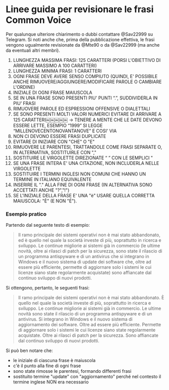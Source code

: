# Linee guida per revisionare le frasi Common Voice

Per qualunque ulteriore chiarimento o dubbi contattare @Sav22999 su Telegram.
Si noti anche che, prima della pubblicazione effettiva, le frasi vengono ugualmente revisionate da @Mte90 o da @Sav22999 (ma anche da eventuali altri membri).

 1. LUNGHEZZA MASSIMA FRASI: 125 CARATTERI (PORSI L'OBIETTIVO DI ARRIVARE MASSIMO A 100 CARATTERI)
 2. LUNGHEZZA MINIMA FRASI: 1 CARATTERI
 3. OGNI FRASE DEVE AVERE SENSO COMPIUTO (QUINDI, E' POSSIBILE ANCHE RIMUOVERE/AGGIUNGERE/MODIFICARE PAROLE O CAMBIARE L'ORDINE)
 4. INIZIALE DI OGNI FRASE MAIUSCOLA
 5. SE IN UNA FRASE SONO PRESENTI PIU' PUNTI “.”, SUDDIVIDERLA IN PIU’ FRASI
 6. RIMUOVERE PAROLE ED ESPRESSIONI OFFENSIVE O DIALETTALI
 7. SE SONO PRESENTI MOLTI VALORI NUMERICI EVITARE DI ARRIVARE A 125 CARATTERI￼￼￼￼￼ -> TENERE A MENTE CHE LE DATE DEVONO ESSERE LETTE, ESEMPIO “1999” SI LEGGE “MILLENOVECENTONOVANTANOVE” E COSI' VIA 
 8. NON CI DEVONO ESSERE FRASI DUPLICATE
 9. EVITARE DI INIZIARE CON "CHE" O "E"
 10. RIMUOVERE LE PARENTESI, TRATTANDOLE COME FRASI SEPARATE O, IN ALTERNATIVA, SOSTITUIRLE CON ","
 11. SOSTITUIRE LE VIRGOLETTE DIREZIONATE “ ” CON LE SEMPLICI "
 12. SE UNA FRASE INTERA E' UNA CITAZIONE, NON INCLUDERLA NELLE VIRGOLETTE
 13. SOSTITUIRE I TERMINI INGLESI NON COMUNI CHE HANNO UN TERMINE IN ITALIANO EQUIVALENTE
 14. INSERIRE IL "." ALLA FINE DI OGNI FRASE (IN ALTERNATIVA SONO ACCETTATI ANCHE "?","!")
 15. SE L'INIZIALE DELLA FRASE E' UNA "è" USARE QUELLA CORRETTA MAIUSCOLA: "È" (E NON "É").
 
 
 ### Esempio pratico
 
 Partendo dal seguente testo di esempio:
 
> Il ramo principale dei sistemi operativi non è mai stato abbandonato, ed è quello nel quale la società investe di più, soprattutto in ricerca e sviluppo. Le continue migliorie ai sistemi già in commercio (le ultime novità, oltre ai rilasci di patch per la sicurezza, sono state il rilascio di un programma antispyware e di un antivirus che si integrano in Windows e il nuovo sistema di update dei software che, oltre ad essere più efficiente, permette di aggiornare solo i sistemi le cui licenze siano state regolarmente acquistate) sono affiancate dal continuo sviluppo di nuovi prodotti.

Si ottengono, pertanto, le seguenti frasi:
 
> Il ramo principale dei sistemi operativi non è mai stato abbandonato.
> È quello nel quale la società investe di più, soprattutto in ricerca e sviluppo.
> Le continue migliorie ai sistemi già in commercio.
> Le ultime novità sono state il rilascio di un programma antispyware e di un antivirus.
> Si integrano in Windows e il nuovo sistema di aggiornamento dei software.
> Oltre ad essere più efficiente.
> Permette di aggiornare solo i sistemi le cui licenze siano state regolarmente acquistate.
> Oltre ai rilasci di patch per la sicurezza.
> Sono affiancate dal continuo sviluppo di nuovi prodotti.

Si può ben notare che:
 - le iniziale di ciascuna frase è maiuscola
 - c'è il punto alla fine di ogni frase
 - sono state rimosse le parentesi, formando differenti frasi
 - sostituito termine "update" con "aggiornamento" perché nel contesto il termine inglese NON era necessario